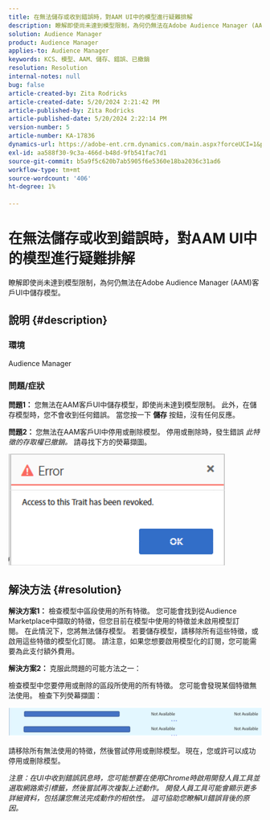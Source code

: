 ```yaml
---
title: 在無法儲存或收到錯誤時，對AAM UI中的模型進行疑難排解
description: 瞭解即使尚未達到模型限制，為何仍無法在Adobe Audience Manager (AAM)客戶UI中儲存模型。
solution: Audience Manager
product: Audience Manager
applies-to: Audience Manager
keywords: KCS、模型、AAM、儲存、錯誤、已撤銷
resolution: Resolution
internal-notes: null
bug: false
article-created-by: Zita Rodricks
article-created-date: 5/20/2024 2:21:42 PM
article-published-by: Zita Rodricks
article-published-date: 5/20/2024 2:22:14 PM
version-number: 5
article-number: KA-17836
dynamics-url: https://adobe-ent.crm.dynamics.com/main.aspx?forceUCI=1&pagetype=entityrecord&etn=knowledgearticle&id=40abfe45-b416-ef11-9f8a-6045bd026dc7
exl-id: aa588f30-9c3a-466d-b48d-9fb541fac7d1
source-git-commit: b5a9f5c620b7ab5905f6e5360e18ba2036c31ad6
workflow-type: tm+mt
source-wordcount: '406'
ht-degree: 1%

---
```


# 在無法儲存或收到錯誤時，對AAM UI中的模型進行疑難排解


瞭解即使尚未達到模型限制，為何仍無法在Adobe Audience Manager (AAM)客戶UI中儲存模型。

## 說明 {#description}


### <b>環境</b>

Audience Manager



### <b>問題/症狀</b>



<b>問題1：</b> 您無法在AAM客戶UI中儲存模型，即使尚未達到模型限制。 此外，在儲存模型時，您不會收到任何錯誤。 當您按一下 <b>儲存</b> 按鈕，沒有任何反應。



<b>問題2： </b>您無法在AAM客戶UI中停用或刪除模型。 停用或刪除時，發生錯誤 *此特徵的存取權已撤銷。* 請尋找下方的熒幕擷圖。





![](assets/___41abfe45-b416-ef11-9f8a-6045bd026dc7___.png)


## 解決方法 {#resolution}


<b>解決方案1：</b> 檢查模型中區段使用的所有特徵。 您可能會找到從Audience Marketplace中擷取的特徵，但您目前在模型中使用的特徵並未啟用模型訂閱。 在此情況下，您將無法儲存模型。 若要儲存模型，請移除所有這些特徵，或啟用這些特徵的模型化訂閱。 請注意，如果您想要啟用模型化的訂閱，您可能需要為此支付額外費用。



<b>解決方案2： </b>克服此問題的可能方法之一：

檢查模型中您要停用或刪除的區段所使用的所有特徵。 您可能會發現某個特徵無法使用。 檢查下列熒幕擷圖：



![](assets/6ce5c786-9e7b-ec11-8d21-0022480aace4.png)

請移除所有無法使用的特徵，然後嘗試停用或刪除模型。 現在，您或許可以成功停用或刪除模型。





*注意：在UI中收到錯誤訊息時，您可能想要在使用Chrome時啟用開發人員工具並選取網路索引標籤，然後嘗試再次複製上述動作。 開發人員工具可能會顯示更多詳細資料，包括讓您無法完成動作的相依性。 這可協助您瞭解UI錯誤背後的原因。*
